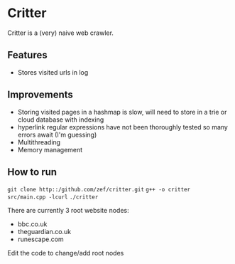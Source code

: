 # Critter 

Critter is a (very) naive web crawler.

## Features

- Stores visited urls in log

## Improvements

- Storing visited pages in a hashmap is slow, will need to store in a trie or cloud database with indexing
- hyperlink regular expressions have not been thoroughly tested so many errors await (I'm guessing)
- Multithreading
- Memory management

## How to run


`git clone http::/github.com/zef/critter.git`
`g++ -o critter src/main.cpp -lcurl`
`./critter`

There are currently 3 root website nodes:
- bbc.co.uk
- theguardian.co.uk
- runescape.com

Edit the code to change/add root nodes
